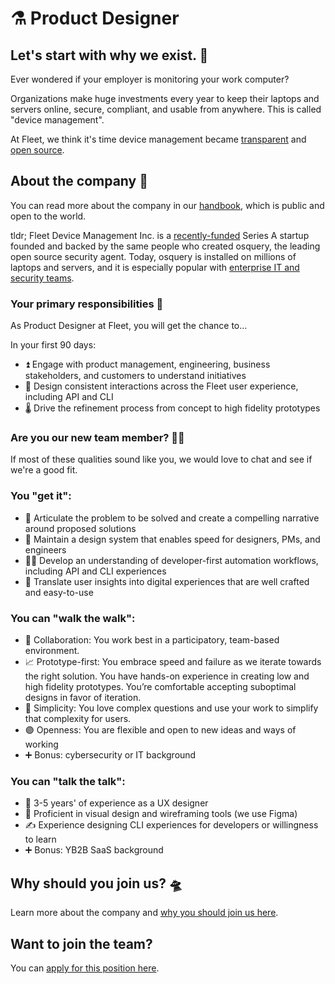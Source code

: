 # ⚗️ Product Designer

## Let's start with why we exist. 📡

Ever wondered if your employer is monitoring your work computer?

Organizations make huge investments every year to keep their laptops and servers online, secure, compliant, and usable from anywhere. This is called "device management".

At Fleet, we think it's time device management became [transparent](https://fleetdm.com/transparency) and [open source](https://fleetdm.com/handbook/company#open-source).


## About the company 🌈

You can read more about the company in our [handbook](https://fleetdm.com/handbook/company), which is public and open to the world.

tldr; Fleet Device Management Inc. is a [recently-funded](https://techcrunch.com/2022/04/28/fleet-nabs-20m-to-enable-enterprises-to-manage-their-devices/) Series A startup founded and backed by the same people who created osquery, the leading open source security agent. Today, osquery is installed on millions of laptops and servers, and it is especially popular with [enterprise IT and security teams](https://www.linuxfoundation.org/press/press-release/the-linux-foundation-announces-intent-to-form-new-foundation-to-support-osquery-community).

### Your primary responsibilities 🔭

As Product Designer at Fleet, you will get the chance to…

In your first 90 days:

- ⏫ Engage with product management, engineering, business stakeholders, and customers to understand initiatives
- 📣 Design consistent interactions across the Fleet user experience, including API and CLI
- 🌡️ Drive the refinement process from concept to high fidelity prototypes


### Are you our new team member? 🧑‍🚀

If most of these qualities sound like you, we would love to chat and see if we're a good fit.

### You "get it":

- 🦉 Articulate the problem to be solved and create a compelling narrative around proposed solutions
- 📖 Maintain a design system that enables speed for designers, PMs, and engineers
- 🧑‍🔬 Develop an understanding of developer-first automation workflows, including API and CLI experiences
- 🧪 Translate user insights into digital experiences that are well crafted and easy-to-use

### You can "walk the walk":

- 🤝 Collaboration: You work best in a participatory, team-based environment.
- 📈 Prototype-first: You embrace speed and failure as we iterate towards the right solution. You have hands-on experience in creating low and high fidelity prototypes. You’re comfortable accepting suboptimal designs in favor of iteration.
- 🧬 Simplicity: You love complex questions and use your work to simplify that complexity for users.
- 🟣 Openness: You are flexible and open to new ideas and ways of working
- ➕ Bonus: cybersecurity or IT background

### You can "talk the talk":

- 💭 3-5 years' of experience as a UX designer
- 💖 Proficient in visual design and wireframing tools (we use Figma)
- ✍️ Experience designing CLI experiences for developers or willingness to learn
- ➕ Bonus: YB2B SaaS background


## Why should you join us? 🛸

Learn more about the company and [why you should join us here](https://fleetdm.com/handbook/company#is-it-any-good).


## Want to join the team?

You can [apply for this position here](https://3x3q33auqgj.typeform.com/to/upGkhYsN).

<meta name="maintainedBy" value="mikermcneil">
<meta name="title" value="⚗️ Product Designer">
